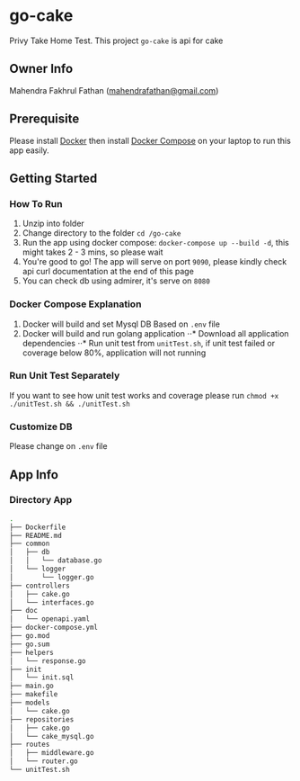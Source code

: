 # go-cake
Privy Take Home Test.
This project `go-cake` is api for cake
## Owner Info
Mahendra Fakhrul Fathan (mahendrafathan@gmail.com)

## Prerequisite
Please install [Docker](docker.com/get-started) then install [Docker Compose](https://docs.docker.com/compose/install/) on your laptop to run this app easily.

## Getting Started
### How To Run
1. Unzip into folder
2. Change directory to the folder `cd /go-cake`
3. Run the app using docker compose: `docker-compose up --build -d`, this might takes 2 - 3 mins, so please wait
5. You're good to go! The app will serve on port `9090`, please kindly check api curl documentation at the end of this page
6. You can check db using admirer, it's serve on `8080`

### Docker Compose Explanation
1. Docker will build and set Mysql DB Based on `.env` file
2. Docker will build and run golang application
⋅⋅* Download all application dependencies
⋅⋅* Run unit test from `unitTest.sh`, if unit test failed or coverage below 80%, application will not running

### Run Unit Test Separately
If you want to see how unit test works and coverage please run `chmod +x ./unitTest.sh && ./unitTest.sh`

### Customize DB 
Please change on `.env` file

## App Info
### Directory App
```bash
.
├── Dockerfile
├── README.md
├── common
│   ├── db
│   │   └── database.go
│   └── logger
│       └── logger.go
├── controllers
│   ├── cake.go
│   └── interfaces.go
├── doc
│   └── openapi.yaml
├── docker-compose.yml
├── go.mod
├── go.sum
├── helpers
│   └── response.go
├── init
│   └── init.sql
├── main.go
├── makefile
├── models
│   └── cake.go
├── repositories
│   ├── cake.go
│   └── cake_mysql.go
├── routes
│   ├── middleware.go
│   └── router.go
└── unitTest.sh
```